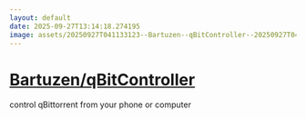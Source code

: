 ```yaml
---
layout: default
date: 2025-09-27T13:14:18.274195
image: assets/20250927T041133123--Bartuzen--qBitController--20250927T041926587--cropped.png
---
```


# [Bartuzen/qBitController](https://github.com/Bartuzen/qBitController)

control qBittorrent from your phone or computer
